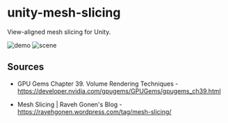 unity-mesh-slicing
=================

View-aligned mesh slicing for Unity.

![demo](https://raw.githubusercontent.com/mattatz/unity-mesh-slicing/master/Captures/demo.gif)
![scene](https://raw.githubusercontent.com/mattatz/unity-mesh-slicing/master/Captures/scene.gif)

## Sources

- GPU Gems Chapter 39. Volume Rendering Techniques - https://developer.nvidia.com/gpugems/GPUGems/gpugems_ch39.html

- Mesh Slicing | Raveh Gonen's Blog - https://ravehgonen.wordpress.com/tag/mesh-slicing/

